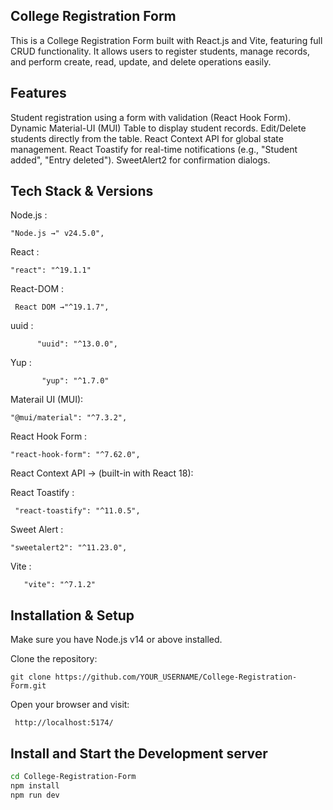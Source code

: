 ## College Registration Form

This is a College Registration Form built with React.js and Vite, featuring full CRUD functionality.
It allows users to register students, manage records, and perform create, read, update, and delete operations easily.

## Features

Student registration using a form with validation (React Hook Form).
Dynamic Material-UI (MUI) Table to display student records.
Edit/Delete students directly from the table.
React Context API for global state management.
React Toastify for real-time notifications (e.g., "Student added", "Entry deleted").
SweetAlert2 for confirmation dialogs.


 ## Tech Stack & Versions
  Node.js :

    "Node.js →" v24.5.0",

  React :
 
    "react": "^19.1.1"

 React-DOM :   

     React DOM →"^19.1.7",

  uuid :
         
          "uuid": "^13.0.0",

  Yup :
           
           "yup": "^1.7.0"
     
 Materail UI (MUI):     
  
    "@mui/material": "^7.3.2",
 React Hook Form :   

    "react-hook-form": "^7.62.0",

React Context API → (built-in with React 18):

React Toastify :
    
     "react-toastify": "^11.0.5",
Sweet Alert :

    "sweetalert2": "^11.23.0",

Vite :
       
       "vite": "^7.1.2"

## Installation & Setup

Make sure you have Node.js v14 or above installed.

Clone the repository: 

    git clone https://github.com/YOUR_USERNAME/College-Registration-Form.git

Open your browser and visit:

     http://localhost:5174/


## Install and Start the Development server
```bash
cd College-Registration-Form
npm install
npm run dev
